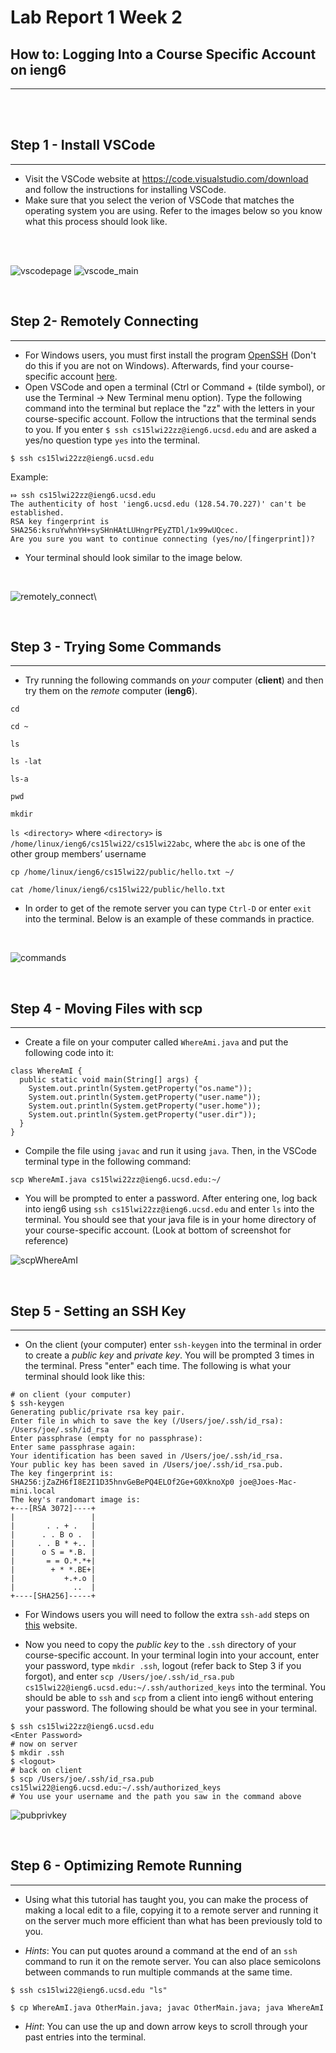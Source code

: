 # Lab Report 1 Week 2

## How to: Logging Into a Course Specific Account on ieng6
---

<br>
<br>

## Step 1 - Install VSCode
---
* Visit the VSCode website at https://code.visualstudio.com/download and follow the instructions for installing VSCode. 
* Make sure that you select the verion of VSCode that matches the operating system you are using. Refer to the images below so you know what this process should look like.
<br>
<br>

![vscodepage](https://user-images.githubusercontent.com/97699019/149440820-ae26fde4-44d7-4b84-bc45-c93a48ea71e7.png)
![vscode_main](https://user-images.githubusercontent.com/97699019/149440833-24f9634b-915d-4312-9071-fe79fb9ed0bd.png)

<br>

## Step 2- Remotely Connecting
---
* For Windows users, you must first install the program [OpenSSH](https://docs.microsoft.com/en-us/windows-server/administration/openssh/openssh_install_firstuse) (Don't do this if you are not on Windows). Afterwards, find your course-specific account [here](https://sdacs.ucsd.edu/~icc/index.php).
* Open VSCode and open a terminal (Ctrl or Command + (tilde symbol), or use the Terminal → New Terminal menu option). Type the following command into the terminal but replace the "zz" with the letters in your course-specific account. Follow the intructions that the terminal sends to you. If you enter `$ ssh cs15lwi22zz@ieng6.ucsd.edu`  and are asked a yes/no question type `yes` into the terminal.
```
$ ssh cs15lwi22zz@ieng6.ucsd.edu
```
Example:
```
⤇ ssh cs15lwi22zz@ieng6.ucsd.edu
The authenticity of host 'ieng6.ucsd.edu (128.54.70.227)' can't be established.
RSA key fingerprint is SHA256:ksruYwhnYH+sySHnHAtLUHngrPEyZTDl/1x99wUQcec.
Are you sure you want to continue connecting (yes/no/[fingerprint])? 
```
* Your terminal should look similar to the image below. 

<br>

![remotely_connect](https://user-images.githubusercontent.com/97699019/149443927-02d0419a-86fa-4d6d-9689-eb0e194a2548.png)\

<br>

## Step 3 - Trying Some Commands
---
* Try running the following commands on *your* computer (__client__) and then try them on the *remote* computer (**ieng6**).

`cd`

`cd ~`

`ls`

`ls -lat`

`ls-a`

`pwd`

`mkdir`

`ls <directory>` where `<directory>` is `/home/linux/ieng6/cs15lwi22/cs15lwi22abc`, where the `abc` is one of the other group members’ username

`cp /home/linux/ieng6/cs15lwi22/public/hello.txt ~/`

`cat /home/linux/ieng6/cs15lwi22/public/hello.txt`

* In order to get of the remote server you can type `Ctrl-D` or enter `exit` into the terminal. Below is an example of these commands in practice. 

<br>

![commands](https://user-images.githubusercontent.com/97699019/149457188-95802f41-2bad-4dee-854f-649017a15013.png)

<br>

## Step 4 - Moving Files with scp
---
* Create a file on your computer called `WhereAmi.java` and put the following code into it:
```
class WhereAmI {
  public static void main(String[] args) {
    System.out.println(System.getProperty("os.name"));
    System.out.println(System.getProperty("user.name"));
    System.out.println(System.getProperty("user.home"));
    System.out.println(System.getProperty("user.dir"));
  }
}
```
* Compile the file using `javac` and run it using `java`. Then, in the VSCode terminal type in the following command:

```
scp WhereAmI.java cs15lwi22zz@ieng6.ucsd.edu:~/
```
* You will be prompted to enter a password. After entering one, log back into ieng6 using `ssh cs15lwi22zz@ieng6.ucsd.edu` and enter `ls` into the terminal. You should see that your java file is in your home directory of your course-specific account. (Look at bottom of screenshot for reference)

![scpWhereAmI](https://user-images.githubusercontent.com/97699019/149462537-2d7fb683-4b91-4366-b759-2867b4e30bad.png)

<br>

## Step 5 - Setting an SSH Key
---

* On the client (your computer) enter `ssh-keygen` into the terminal in order to create a *public key* and *private key*. You will be prompted 3 times in the terminal. Press "enter" each time. The following is what your terminal should look like this:
```
# on client (your computer)
$ ssh-keygen
Generating public/private rsa key pair.
Enter file in which to save the key (/Users/joe/.ssh/id_rsa): /Users/joe/.ssh/id_rsa
Enter passphrase (empty for no passphrase): 
Enter same passphrase again: 
Your identification has been saved in /Users/joe/.ssh/id_rsa.
Your public key has been saved in /Users/joe/.ssh/id_rsa.pub.
The key fingerprint is:
SHA256:jZaZH6fI8E2I1D35hnvGeBePQ4ELOf2Ge+G0XknoXp0 joe@Joes-Mac-mini.local
The key's randomart image is:
+---[RSA 3072]----+
|                 |
|       . . + .   |
|      . . B o .  |
|     . . B * +.. |
|      o S = *.B. |
|       = = O.*.*+|
|        + * *.BE+|
|           +.+.o |
|             ..  |
+----[SHA256]-----+
```
* For Windows users you will need to follow the extra `ssh-add` steps on [this](https://docs.microsoft.com/en-us/windows-server/administration/openssh/openssh_keymanagement#user-key-generation) website.

* Now you need to copy the *public key* to the `.ssh` directory of your course-specific account. In your terminal login into your account, enter your password, type `mkdir .ssh`, logout (refer back to Step 3 if you forgot), and enter `scp /Users/joe/.ssh/id_rsa.pub cs15lwi22@ieng6.ucsd.edu:~/.ssh/authorized_keys` into the terminal. You should be able to `ssh` and `scp` from a client into ieng6 without entering your password. The following should be what you see in your terminal.

```
$ ssh cs15lwi22zz@ieng6.ucsd.edu
<Enter Password>
# now on server
$ mkdir .ssh
$ <logout>
# back on client
$ scp /Users/joe/.ssh/id_rsa.pub cs15lwi22@ieng6.ucsd.edu:~/.ssh/authorized_keys
# You use your username and the path you saw in the command above
```
![pubprivkey](https://user-images.githubusercontent.com/97699019/149467925-32a0059e-643f-4959-9444-10caa715c167.png)

<br>

## Step 6 - Optimizing Remote Running
---
* Using what this tutorial has taught you, you can make the process of making a local edit to a file, copying it to a remote server and running it on the server much more efficient than what has been previously told to you.

* *Hints*: You can put quotes around a command at the end of an `ssh` command to run it on the remote server. You can also place semicolons between commands to run multiple commands at the same time.
 ```
$ ssh cs15lwi22@ieng6.ucsd.edu "ls"
```
```
$ cp WhereAmI.java OtherMain.java; javac OtherMain.java; java WhereAmI
```
* *Hint*: You can use the up and down arrow keys to scroll through your past entries into the terminal.